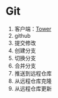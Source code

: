# Git

1. 客户端：[Tower](https://www.git-tower.com/)
2. github
3. 提交修改
4. 创建分支
5. 切换分支
6. 合并分支
7. 推送到远程仓库
8. 从远程仓库克隆
9. 从远程仓库更新



